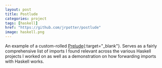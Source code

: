 ```yaml
---
layout: post
title: Postlude
categories: project
tags: [haskell]
href: "https://github.com/jrpotter/postlude"
image: haskell.png
---
```


An example of a custom-rolled
[Prelude](https://hackage.haskell.org/package/base-4.19.0.0/docs/Prelude.html){:target="_blank"}.
Serves as a fairly comprehensive list of imports I found relevant across the
various Haskell projects I worked on as well as a demonstration on how
forwarding imports with Haskell works.
